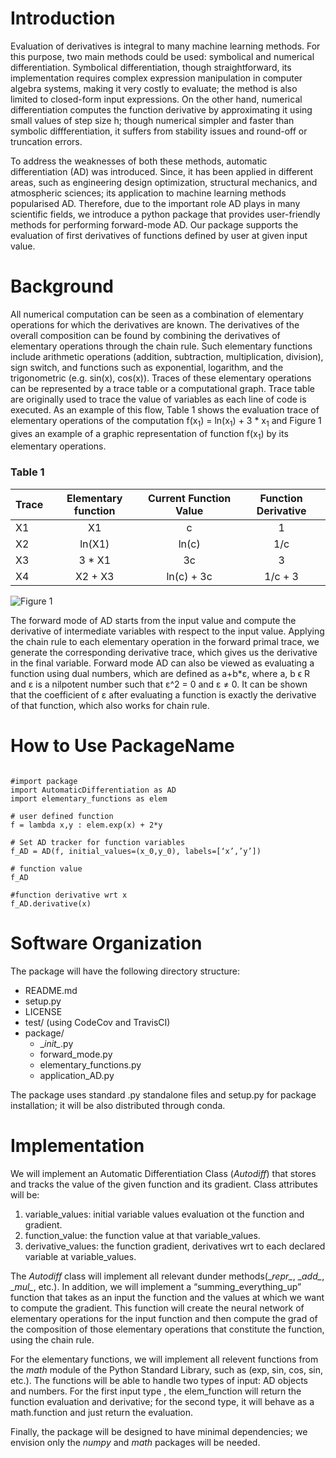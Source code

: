 # Introduction
Evaluation of derivatives is integral to many machine learning methods. For this purpose, two main methods could be used: symbolical and numerical differentiation. Symbolical differentiation, though straightforward, its implementation requires complex expression manipulation in computer algebra systems, making it very costly to evaluate; the method is also limited to closed-form input expressions. On the other hand, numerical differentiation computes the function derivative by approximating it using small values of step size h; though numerical simpler and faster than symbolic diffferentiation, it suffers from stability issues and round-off or truncation errors.

To address the weaknesses of both these methods, automatic differentiation (AD) was introduced. Since, it has been applied in different areas, such as  engineering design optimization, structural mechanics, and atmospheric sciences; its application to machine learning methods popularised AD. Therefore, due to the important role AD plays in many scientific fields, we introduce a python package that provides user-friendly methods for performing forward-mode AD. Our package supports the evaluation of first derivatives of functions defined by user at given input value. 


# Background
All numerical computation can be seen as a combination of elementary operations for which the derivatives are known. The derivatives of the overall composition can be found by combining the derivatives of elementary operations through the chain rule. Such elementary functions include arithmetic operations (addition, subtraction, multiplication, division), sign switch, and functions such as exponential, logarithm, and the trigonometric (e.g. sin(x), cos(x)). Traces of these elementary operations can be represented by a trace table or a computational graph. Trace table are originally used to trace the value of variables as each line of code is executed. As an example of this flow, Table 1 shows the evaluation trace of elementary operations of the computation f(x<sub>1</sub>) = ln(x<sub>1</sub>) + 3 * x<sub>1</sub> and Figure 1 gives an example of a graphic representation of function f(x<sub>1</sub>) by its elementary operations. 

### Table 1

| Trace       | Elementary function | Current Function Value | Function Derivative |
| ------------- |:-------------:|:-------------:|:-------------:|
| X1      | X1            |  c             | 1  |
| X2      | ln(X1)            | ln(c)      | 1/c |
| X3      | 3 * X1            |  3c        | 3   |
| X4      | X2 + X3             | ln(c) + 3c | 1/c + 3 |

![Figure 1](https://github.com/we-the-diff/cs207-FinalProject/blob/milestone1/docs/sample_trace_graph.png)


The forward mode of AD starts from the input value and compute the derivative of intermediate variables with respect to the input value. Applying the chain rule to each elementary operation in the forward primal trace, we generate the corresponding derivative trace, which gives us the derivative in the final variable. Forward  mode AD can also be viewed as evaluating a function using dual numbers, which are defined as a+b*&epsilon;, where a, b &#1013; R and &epsilon; is a nilpotent number such that &epsilon;^2 = 0 and &epsilon; &ne; 0. It can be shown that the coefficient of &epsilon; after evaluating a function is exactly the derivative of that function, which also works for chain rule.


# How to Use PackageName
<pre><code>
#import package
import AutomaticDifferentiation as AD
import elementary_functions as elem

# user defined function
f = lambda x,y : elem.exp(x) + 2*y 

# Set AD tracker for function variables
f_AD = AD(f, initial_values=(x_0,y_0), labels=[‘x’,’y’])

# function value
f_AD

#function derivative wrt x
f_AD.derivative(x) 
</code></pre>

# Software Organization
The package will have the following directory structure:
- README.md
- setup.py
- LICENSE
- test/ (using CodeCov and TravisCI)
- package/
    - \__init\__.py
    - forward_mode.py
    - elementary_functions.py
    - application_AD.py

The package uses standard .py standalone files and setup.py for package installation; it will be also distributed through conda.

# Implementation
We will implement an Automatic Differentiation Class (*Autodiff*) that stores and tracks the value of the given function and its gradient. Class attributes will be:
1. variable_values: initial variable values evaluation ot the function and gradient.
2. function_value: the function value at that variable_values. 
3. derivative_values: the function gradient, derivatives wrt to each declared variable at variable_values.

The *Autodiff* class will implement all relevant dunder methods(\__repr\__, \__add\__, \__mul\__, etc.). In addition, we will implement a “summing_everything_up” function that takes as an input the function and the values at which we want to compute the gradient. This function will create the neural network of elementary operations for the input function and then compute the grad of the composition of those elementary operations that constitute the function, using the chain rule.

For the elementary functions, we will implement all relevent functions from the *math* module of the Python Standard Library, such as (exp, sin, cos, sin, etc.). The functions will be able to handle two types of input: AD objects and numbers. For the first input type , the elem_function will return the function evaluation and derivative; for the second type, it will behave as a math.function and just return the evaluation.

Finally, the package will be designed to have minimal dependencies; we envision only the *numpy* and *math* packages will be needed.
